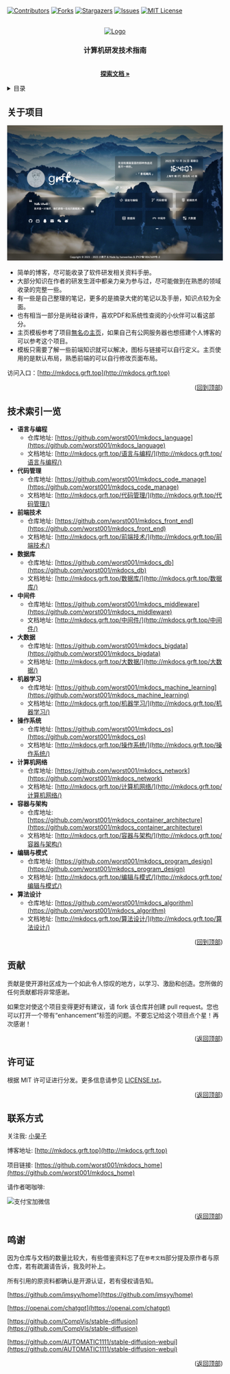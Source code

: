 <a name="readme-top"></a>
<!-- PROJECT SHIELDS -->

[![Contributors][contributors-shield]][contributors-url]
[![Forks][forks-shield]][forks-url]
[![Stargazers][stars-shield]][stars-url]
[![Issues][issues-shield]][issues-url]
[![MIT License][license-shield]][license-url]
<!-- [![LinkedIn][linkedin-shield]][linkedin-url] -->

<!-- PROJECT LOGO -->


<!-- 项目LOGO -->
<br />
<div align="center">
  <a href="http://mkdocs.grft.top">
    <img src="https://xiyou-oss.oss-cn-shanghai.aliyuncs.com/mkdocs/logo.png" alt="Logo" width="480" height="270">
  </a>

  <h3 align="center">计算机研发技术指南</h3>

  <p align="center">
    <br />
    <a href="http://mkdocs.grft.top"><strong>探索文档 »</strong></a>
    <br />
  </p>
</div>

<!-- 目录 -->
<details>
  <summary>目录</summary>
  <ol>
    <li><a href="#关于项目">关于项目</a></li>
    <li><a href="#技术索引一览">技术索引一览</a></li>
    <li><a href="#贡献">贡献</a></li>
    <li><a href="#许可证">许可证</a></li>
    <li><a href="#联系方式">联系方式</a></li>
    <li><a href="#鸣谢">鸣谢</a></li>
  </ol>
</details>

## 关于项目

[![主页截图][home-screenshot]](http://mkdocs.grft.top)

+ 简单的博客，尽可能收录了软件研发相关资料手册。
+ 大部分知识在作者的研发生涯中都亲力亲为参与过，尽可能做到在熟悉的领域收录的完整一些。
+ 有一些是自己整理的笔记，更多的是摘录大佬的笔记以及手册，知识点较为全面。
+ 也有相当一部分是尚硅谷课件，喜欢PDF和系统性查阅的小伙伴可以看这部分。
+ 主页模板参考了项目[無名の主页](https://github.com/imsyy/home)，如果自己有公网服务器也想搭建个人博客的可以参考这个项目。
+ 模板只需要了解一些前端知识就可以解决，图标与链接可以自行定义。主页使用的是默认布局，熟悉前端的可以自行修改页面布局。

访问入口：[http://mkdocs.grft.top](http://mkdocs.grft.top)

<p align="right">(<a href="#readme-top">回到顶部</a>)</p>

## 技术索引一览

- **语言与编程**
    - 仓库地址: [https://github.com/worst001/mkdocs_language](https://github.com/worst001/mkdocs_language)
    - 文档地址: [http://mkdocs.grft.top/语言与编程/](http://mkdocs.grft.top/语言与编程/)
- **代码管理**
    - 仓库地址: [https://github.com/worst001/mkdocs_code_manage](https://github.com/worst001/mkdocs_code_manage)
    - 文档地址: [http://mkdocs.grft.top/代码管理/](http://mkdocs.grft.top/代码管理/)
- **前端技术**
    - 仓库地址: [https://github.com/worst001/mkdocs_front_end](https://github.com/worst001/mkdocs_front_end)
    - 文档地址: [http://mkdocs.grft.top/前端技术/](http://mkdocs.grft.top/前端技术/)
- **数据库**
    - 仓库地址: [https://github.com/worst001/mkdocs_db](https://github.com/worst001/mkdocs_db)
    - 文档地址: [http://mkdocs.grft.top/数据库/](http://mkdocs.grft.top/数据库/)
- **中间件**
    - 仓库地址: [https://github.com/worst001/mkdocs_middleware](https://github.com/worst001/mkdocs_middleware)
    - 文档地址: [http://mkdocs.grft.top/中间件/](http://mkdocs.grft.top/中间件/)
- **大数据**
    - 仓库地址: [https://github.com/worst001/mkdocs_bigdata](https://github.com/worst001/mkdocs_bigdata)
    - 文档地址: [http://mkdocs.grft.top/大数据/](http://mkdocs.grft.top/大数据/)
- **机器学习**
    - 仓库地址: [https://github.com/worst001/mkdocs_machine_learning](https://github.com/worst001/mkdocs_machine_learning)
    - 文档地址: [http://mkdocs.grft.top/机器学习/](http://mkdocs.grft.top/机器学习/)
- **操作系统**
    - 仓库地址: [https://github.com/worst001/mkdocs_os](https://github.com/worst001/mkdocs_os)
    - 文档地址: [http://mkdocs.grft.top/操作系统/](http://mkdocs.grft.top/操作系统/)
- **计算机网络**
    - 仓库地址: [https://github.com/worst001/mkdocs_network](https://github.com/worst001/mkdocs_network)
    - 文档地址: [http://mkdocs.grft.top/计算机网络/](http://mkdocs.grft.top/计算机网络/)
- **容器与架构**
    - 仓库地址: [https://github.com/worst001/mkdocs_container_architecture](https://github.com/worst001/mkdocs_container_architecture)
    - 文档地址: [http://mkdocs.grft.top/容器与架构/](http://mkdocs.grft.top/容器与架构/)
- **编辑与模式**
    - 仓库地址: [https://github.com/worst001/mkdocs_program_design](https://github.com/worst001/mkdocs_program_design)
    - 文档地址: [http://mkdocs.grft.top/编辑与模式/](http://mkdocs.grft.top/编辑与模式/)
- **算法设计**
    - 仓库地址: [https://github.com/worst001/mkdocs_algorithm](https://github.com/worst001/mkdocs_algorithm)
    - 文档地址: [http://mkdocs.grft.top/算法设计/](http://mkdocs.grft.top/算法设计/)

<p align="right">(<a href="#readme-top">回到顶部</a>)</p>


<!-- 贡献 -->

## 贡献

贡献是使开源社区成为一个如此令人惊叹的地方，以学习、激励和创造。您所做的任何贡献都将非常感谢。

如果您对使这个项目变得更好有建议，请 fork 该仓库并创建 pull request。您也可以打开一个带有“enhancement”标签的问题。不要忘记给这个项目点个星！再次感谢！

<p align="right">(<a href="#readme-top">返回顶部</a>)</p>


<!-- 许可证 -->
## 许可证

根据 MIT 许可证进行分发。更多信息请参见 [LICENSE.txt](LICENSE)。

<p align="right">(<a href="#readme-top">返回顶部</a>)</p>


<!-- 联系方式 -->
## 联系方式

关注我: [小昊子](https://github.com/worst001)

博客地址: [http://mkdocs.grft.top](http://mkdocs.grft.top)

项目链接: [https://github.com/worst001/mkdocs_home](https://github.com/worst001/mkdocs_home)

请作者喝咖啡:

![支付宝加微信](https://xiyou-oss.oss-cn-shanghai.aliyuncs.com/%E5%85%AC%E4%BC%97%E5%8F%B7%E4%B8%8E%E6%94%AF%E4%BB%98/%E6%94%AF%E4%BB%98%E5%AE%9D%E5%8A%A0%E5%BE%AE%E4%BF%A1.jpg)

<p align="right">(<a href="#readme-top">返回顶部</a>)</p>

## 鸣谢

因为仓库与文档的数量比较大，有些借鉴资料忘了在`参考文档`部分提及原作者与原仓库，若有疏漏请告诉，我及时补上。

所有引用的原资料都确认是开源认证，若有侵权请告知。

[https://github.com/imsyy/home](https://github.com/imsyy/home)

[https://openai.com/chatgpt](https://openai.com/chatgpt)

[https://github.com/CompVis/stable-diffusion](https://github.com/CompVis/stable-diffusion)

[https://github.com/AUTOMATIC1111/stable-diffusion-webui](https://github.com/AUTOMATIC1111/stable-diffusion-webui)

<p align="right">(<a href="#readme-top">返回顶部</a>)</p>

<!-- links -->
[your-project-path]:shaojintian/Best_README_template
[contributors-shield]: https://img.shields.io/github/contributors/worst001/mkdocs_home.svg?style=flat-square
[contributors-url]: https://github.com/worst001/mkdocs_home/graphs/contributors
[forks-shield]: https://img.shields.io/github/forks/worst001/mkdocs_home.svg?style=flat-square
[forks-url]: https://github.com/worst001/mkdocs_home/network/members
[stars-shield]: https://img.shields.io/github/stars/worst001/mkdocs_home.svg?style=flat-square
[stars-url]: https://github.com/worst001/mkdocs_home/stargazers
[issues-shield]: https://img.shields.io/github/issues/worst001/mkdocs_home.svg?style=flat-square
[issues-url]: https://img.shields.io/github/issues/worst001/mkdocs_home.svg
[license-shield]: https://img.shields.io/github/license/worst001/mkdocs_home.svg?style=flat-square
[license-url]: https://github.com/worst001/mkdocs_home/blob/main/LICENSE.txt

[home-screenshot]: img/home.jpg
